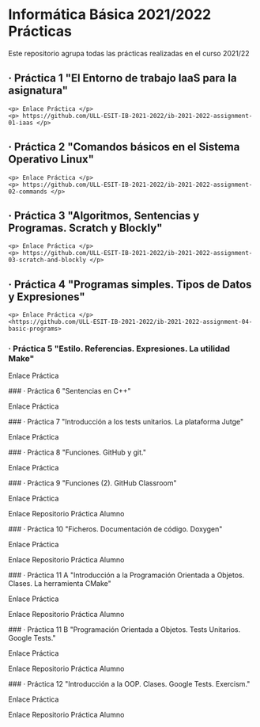 # **Informática Básica 2021/2022 Prácticas**
<p> Este repositorio agrupa todas las prácticas realizadas en el curso 2021/22 </p>

  ## · Práctica 1 "El Entorno de trabajo IaaS para la asignatura"
    <p> Enlace Práctica </p>
    <p> https://github.com/ULL-ESIT-IB-2021-2022/ib-2021-2022-assignment-01-iaas </p>
  ## · Práctica 2 "Comandos básicos en el Sistema Operativo Linux"
    <p> Enlace Práctica </p>
    <p> https://github.com/ULL-ESIT-IB-2021-2022/ib-2021-2022-assignment-02-commands </p>
  ## · Práctica 3 "Algoritmos, Sentencias y Programas. Scratch y Blockly"
    <p> Enlace Práctica </p>
    <p> https://github.com/ULL-ESIT-IB-2021-2022/ib-2021-2022-assignment-03-scratch-and-blockly </p>
  ## · Práctica 4 "Programas simples. Tipos de Datos y Expresiones"
    <p> Enlace Práctica </p>
    <https://github.com/ULL-ESIT-IB-2021-2022/ib-2021-2022-assignment-04-basic-programs>
  ### · Práctica 5 "Estilo. Referencias. Expresiones. La utilidad Make"
  <p> Enlace Práctica </p>
  <https://github.com/ULL-ESIT-IB-2021-2022/ib-2021-2022-P05-DataTypes>
  ### · Práctica 6 "Sentencias en C++"
  <p> Enlace Práctica </p>
  <https://github.com/ULL-ESIT-IB-2021-2022/ib-2021-2022-P06-Statements>
  ### · Práctica 7 "Introducción a los tests unitarios. La plataforma Jutge"
  <p> Enlace Práctica </p>
  <https://github.com/ULL-ESIT-IB-2021-2022/ib-2021-2022-P07-UnitT-Jutge>
  ### · Práctica 8 "Funciones. GitHub y git."
  <p> Enlace Práctica </p>
  <https://github.com/ULL-ESIT-IB-2021-2022/ib-2021-2022-P08-GitHub-Functions/blob/main/Functions-GitHub.md>
  ### · Práctica 9 "Funciones (2). GitHub Classroom"
  <p> Enlace Práctica </p>
  <https://github.com/ULL-ESIT-IB-2021-2022/P09-GHClassroom-Functions2/blob/main/Functions2-GHClassroom.md>
  <p> Enlace Repositorio Práctica Alumno </p>
  <https://github.com/ULL-ESIT-IB-2021-2022/ib-2021-2022-p09_funciones2-Javieralmenara01>
  ### · Práctica 10 "Ficheros. Documentación de código. Doxygen"
  <p> Enlace Práctica </p>
  <https://github.com/ULL-ESIT-IB-2021-2022/P10-Files-Doxygen/blob/main/Files-Doxygen.md>
  <p> Enlace Repositorio Práctica Alumno </p>
  <https://github.com/ULL-ESIT-IB-2021-2022/ib-2021-2022-p10_files-Javieralmenara01>
  ### · Práctica 11 A "Introducción a la Programación Orientada a Objetos. Clases. La herramienta CMake"
  <p> Enlace Práctica </p>
  <https://github.com/ULL-ESIT-IB-2021-2022/P11-Classes-CMake/blob/main/Classes-CMake.md>
  <p> Enlace Repositorio Práctica Alumno </p>
  <https://github.com/ULL-ESIT-IB-2021-2022/ib-2021-2022-p11_classes-Javieralmenara01>
  ### · Práctica 11 B "Programación Orientada a Objetos. Tests Unitarios. Google Tests."
  <p> Enlace Práctica </p>
  <https://github.com/ULL-ESIT-IB-2021-2022/P11-OOP-GoogleTests/blob/main/OOP-GoogleTests.md>
  <p> Enlace Repositorio Práctica Alumno </p>
  <https://github.com/ULL-ESIT-IB-2021-2022/ib-2021-2022-p11_oop-gtests-Javieralmenara01>
  ### · Práctica 12 "Introducción a la OOP. Clases. Google Tests. Exercism."
  <p> Enlace Práctica </p>
  <https://github.com/ULL-ESIT-IB-2021-2022/P12-OOP-Exercism/blob/main/OOP-Exercism.md>
  <p> Enlace Repositorio Práctica Alumno </p>
  <https://github.com/ULL-ESIT-IB-2021-2022/ib-2021-2022-p12_oop-exercism-Javieralmenara01>
